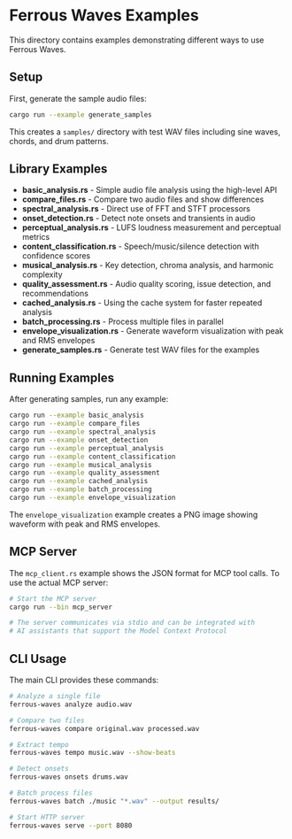 # Ferrous Waves Examples

This directory contains examples demonstrating different ways to use Ferrous Waves.

## Setup

First, generate the sample audio files:

```bash
cargo run --example generate_samples
```

This creates a `samples/` directory with test WAV files including sine waves, chords, and drum patterns.

## Library Examples

- **basic_analysis.rs** - Simple audio file analysis using the high-level API
- **compare_files.rs** - Compare two audio files and show differences
- **spectral_analysis.rs** - Direct use of FFT and STFT processors
- **onset_detection.rs** - Detect note onsets and transients in audio
- **perceptual_analysis.rs** - LUFS loudness measurement and perceptual metrics
- **content_classification.rs** - Speech/music/silence detection with confidence scores
- **musical_analysis.rs** - Key detection, chroma analysis, and harmonic complexity
- **quality_assessment.rs** - Audio quality scoring, issue detection, and recommendations
- **cached_analysis.rs** - Using the cache system for faster repeated analysis
- **batch_processing.rs** - Process multiple files in parallel
- **envelope_visualization.rs** - Generate waveform visualization with peak and RMS envelopes
- **generate_samples.rs** - Generate test WAV files for the examples

## Running Examples

After generating samples, run any example:

```bash
cargo run --example basic_analysis
cargo run --example compare_files
cargo run --example spectral_analysis
cargo run --example onset_detection
cargo run --example perceptual_analysis
cargo run --example content_classification
cargo run --example musical_analysis
cargo run --example quality_assessment
cargo run --example cached_analysis
cargo run --example batch_processing
cargo run --example envelope_visualization
```

The `envelope_visualization` example creates a PNG image showing waveform with peak and RMS envelopes.

## MCP Server

The `mcp_client.rs` example shows the JSON format for MCP tool calls. To use the actual MCP server:

```bash
# Start the MCP server
cargo run --bin mcp_server

# The server communicates via stdio and can be integrated with
# AI assistants that support the Model Context Protocol
```

## CLI Usage

The main CLI provides these commands:

```bash
# Analyze a single file
ferrous-waves analyze audio.wav

# Compare two files
ferrous-waves compare original.wav processed.wav

# Extract tempo
ferrous-waves tempo music.wav --show-beats

# Detect onsets
ferrous-waves onsets drums.wav

# Batch process files
ferrous-waves batch ./music "*.wav" --output results/

# Start HTTP server
ferrous-waves serve --port 8080
```